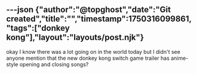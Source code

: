 ---json
{"author":"@topghost","date":"Git created","title":"","timestamp":1750316099861,"tags":["donkey kong"],"layout":"layouts/post.njk"}
---
okay I know there was a lot going on in the world today but I didn&#x27;t see anyone mention that the new donkey kong switch game trailer has anime-style opening and closing songs?
